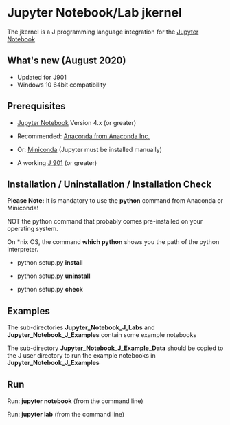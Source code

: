 # Jupyter Notebook/Lab jkernel

The jkernel is a J programming language integration for the [Jupyter Notebook](http://jupyter.org)

## What's new (August 2020)

* Updated for J901
* Windows 10 64bit compatibility

## Prerequisites

* [Jupyter Notebook](http://jupyter.org) Version 4.x (or greater)

* Recommended: [Anaconda from Anaconda Inc.](https://www.anaconda.com/distribution)

* Or: [Miniconda](https://conda.io/miniconda.html) (Jupyter must be installed manually)

* A working [J 901](http://www.jsoftware.com) (or greater)

## Installation / Uninstallation / Installation Check

**Please Note:**
It is mandatory to use the **python** command from Anaconda or Miniconda!

NOT the python command that probably comes pre-installed on your operating system.

On *nix OS, the command **which python** shows you the path of the python interpreter.

* python setup<span></span>.py **install**

* python setup<span></span>.py **uninstall**

* python setup<span></span>.py **check**

## Examples

The sub-directories **Jupyter_Notebook_J_Labs** and **Jupyter_Notebook_J_Examples** contain some example notebooks

The sub-directory **Jupyter_Notebook_J_Example_Data** should be copied to the J user directory to run the example notebooks in **Jupyter_Notebook_J_Examples**

## Run

Run: **jupyter notebook** (from the command line)

Run: **jupyter lab** (from the command line)

